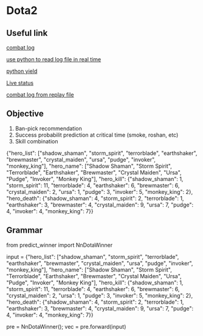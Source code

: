 # Dota2

## Useful link
[combat log](https://steamcommunity.com/sharedfiles/filedetails/?id=309868072)

[use python to read log file in real time](https://stackoverflow.com/questions/5419888/reading-from-a-frequently-updated-file)

[python yield](https://stackoverflow.com/questions/231767/what-does-the-yield-keyword-do)

[Live status](https://api.opendota.com/api/live)

[combat log from replay file](https://github.com/mdnpascual/Dota2CLS)

## Objective
1. Ban-pick recommendation
2. Success probabilit prediction at critical time (smoke, roshan, etc)
3. Skill combination


{"hero_list": ["shadow_shaman", "storm_spirit", "terrorblade", "earthshaker", "brewmaster", "crystal_maiden", "ursa", "pudge", "invoker", "monkey_king"], "hero_name": ["Shadow Shaman", "Storm Spirit", "Terrorblade", "Earthshaker", "Brewmaster", "Crystal Maiden", "Ursa", "Pudge", "Invoker", "Monkey King"], "hero_kill": {"shadow_shaman": 1, "storm_spirit": 11, "terrorblade": 4, "earthshaker": 6, "brewmaster": 6, "crystal_maiden": 2, "ursa": 1, "pudge": 3, "invoker": 5, "monkey_king": 2}, "hero_death": {"shadow_shaman": 4, "storm_spirit": 2, "terrorblade": 1, "earthshaker": 3, "brewmaster": 4, "crystal_maiden": 9, "ursa": 7, "pudge": 4, "invoker": 4, "monkey_king": 7}}

## Grammar
from predict_winner import NnDotaWinner

input = {"hero_list": ["shadow_shaman", "storm_spirit", "terrorblade", "earthshaker", "brewmaster", "crystal_maiden", "ursa", "pudge", "invoker", "monkey_king"], "hero_name": ["Shadow Shaman", "Storm Spirit", "Terrorblade", "Earthshaker", "Brewmaster", "Crystal Maiden", "Ursa", "Pudge", "Invoker", "Monkey King"], "hero_kill": {"shadow_shaman": 1, "storm_spirit": 11, "terrorblade": 4, "earthshaker": 6, "brewmaster": 6, "crystal_maiden": 2, "ursa": 1, "pudge": 3, "invoker": 5, "monkey_king": 2}, "hero_death": {"shadow_shaman": 4, "storm_spirit": 2, "terrorblade": 1, "earthshaker": 3, "brewmaster": 4, "crystal_maiden": 9, "ursa": 7, "pudge": 4, "invoker": 4, "monkey_king": 7}}

pre = NnDotaWinner();
vec = pre.forward(input)
